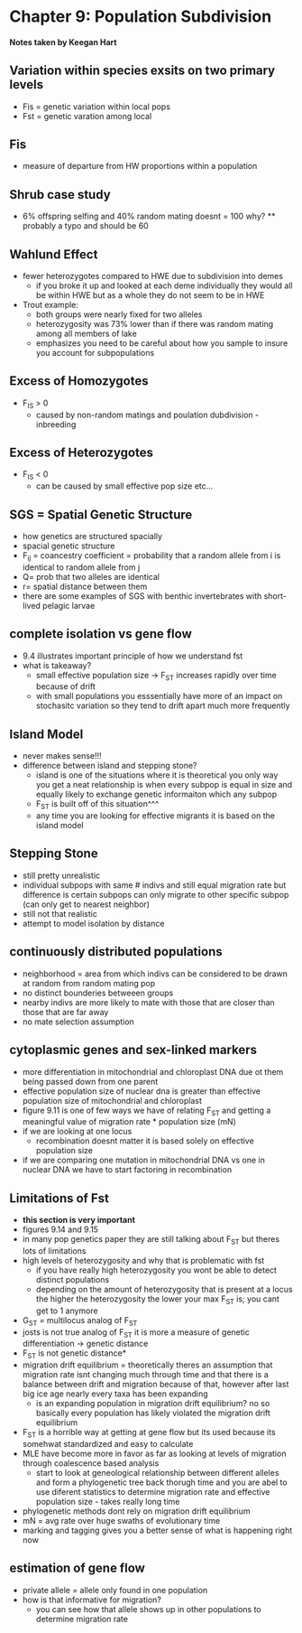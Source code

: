 # Chapter 9: Population Subdivision
#### Notes taken by Keegan Hart

## Variation within species exsits on two primary levels
* Fis = genetic variation within local pops
* Fst = genetic varation among local 

## Fis
* measure of departure from HW proportions within a population

## Shrub case study
* 6% offspring selfing and 40% random mating doesnt = 100 why?
** probably a typo and should be 60

## Wahlund Effect
* fewer heterozygotes compared to HWE due to subdivision into demes
    * if you broke it up and looked at each deme individually they would all be within HWE but as a whole they do not seem to be in HWE
* Trout example:
    * both groups were nearly fixed for two alleles
    * heterozygosity was 73% lower than if there was random mating among all members of lake 
    * emphasizes you need to be careful about how you sample to insure you account for subpopulations

## Excess of Homozygotes
* F<sub>IS</sub> > 0
    * caused by non-random matings and poulation dubdivision - inbreeding

## Excess of Heterozygotes
*  F<sub>IS</sub> < 0 
    * can be caused by small effective pop size etc...

## SGS = Spatial Genetic Structure
* how genetics are structured spacially 
* spacial genetic structure
*  F<sub>ij</sub> = coancestry coefficient = probability that a random allele from i is identical to random allele from j
* Q= prob that two alleles are identical
* r= spatial distance between them 
* there are some examples of SGS with benthic invertebrates with short-lived pelagic larvae 

## complete isolation vs gene flow
* 9.4 illustrates important principle of how we understand fst
* what is takeaway?
    * small effective population size ->  F<sub>ST</sub> increases rapidly over time because of drift 
    * with small populations you esssentially have more of an impact on stochasitc variation so they tend to drift apart much more frequently 

## Island Model
* never makes sense!!!
* difference between island and stepping stone?
    * island is one of the situations where it is theoretical you only way you get a neat relationship is when every subpop is equal in size and equally likely to exchange genetic informaiton which any subpop
    *  F<sub>ST</sub> is built off of this situation^^^
    * any time you are looking for effective migrants it is based on the island model 

## Stepping Stone
* still pretty unrealistic 
* individual subpops with same # indivs and still equal migration rate but difference is certain subpops can only migrate to other specific subpop (can only get to nearest neighbor)
* still not that realistic 
* attempt to model isolation by distance 

## continuously distributed populations
* neighborhood = area from which indivs can be considered to be drawn at random from random mating pop
* no distinct bounderies betweeen groups 
* nearby indivs are more likely to mate with those that are closer than those that are far away 
* no mate selection assumption

## cytoplasmic genes and sex-linked markers
* more differentiation in mitochondrial and chloroplast DNA due ot them being passed down from one parent 
* effective population size of nuclear dna is greater than effective population size of mitochondrial and chloroplast 
* figure 9.11 is one of few ways we have of relating  F<sub>ST</sub> and getting a meaningful value of migration rate * population size (mN) 
* if we are looking at one locus
    * recombination doesnt matter it is based solely on effective population size
* if we are comparing one mutation in mitochondrial DNA vs one in nuclear DNA we have to start factoring in recombination 

## Limitations of Fst
* **this section is very important**
* figures 9.14 and 9.15 
* in many pop genetics paper they are still talking about  F<sub>ST</sub> but theres lots of limitations 
* high levels of heterozygosity and why that is problematic with fst 
    * if you have really high heterozygosity you wont be able to detect distinct populations 
    * depending on the amount of heterozygosity that is present at a locus the higher the heterozygosity the lower your max F<sub>ST</sub> is; you cant get to 1 anymore 
* G<sub>ST</sub> = multilocus analog of F<sub>ST</sub>
* josts is not true analog of F<sub>ST</sub> it is more a measure of genetic differentiation -> genetic distance 
* F<sub>ST</sub> is not genetic distance* 
* migration drift equilibrium = theoretically theres an assumption that migration rate isnt changing much through time and that there is a balance between drift and migration because of that, however after last big ice age nearly every taxa has been expanding 
    * is an expanding population in migration drift equilibrium? no so basically every population has likely violated the migration drift equilibrium 
* F<sub>ST</sub> is a horrible way at getting at gene flow but its used because its somehwat standardized and easy to calculate
* MLE have become more in favor as far as looking at levels of migration through coalescence based analysis 
    * start to look at geneological relationship between different alleles and form a phylogenetic tree back thorugh time and you are abel to use diferent statistics to determine migration rate and effective population size - takes really long time 
* phylogenetic methods dont rely on migration drift equilibrium 
* mN = avg rate over huge swaths of evolutionary time 
* marking and tagging gives you a better sense of what is happening right now 

## estimation of gene flow 
* private allele = allele only found in one population
* how is that informative for migration?
    * you can see how that allele shows up in other populations to determine migration rate 
